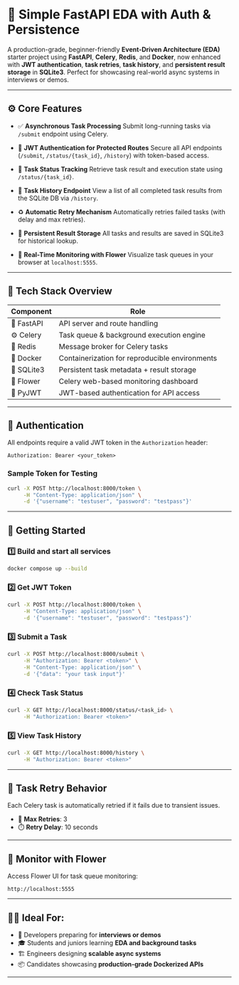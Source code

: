 

# 🚀 Simple FastAPI EDA with Auth & Persistence

A production-grade, beginner-friendly **Event-Driven Architecture (EDA)** starter project using **FastAPI**, **Celery**, **Redis**, and **Docker**, now enhanced with **JWT authentication**, **task retries**, **task history**, and **persistent result storage** in **SQLite3**. Perfect for showcasing real-world async systems in interviews or demos.

---

## ⚙️ Core Features

* ✅ **Asynchronous Task Processing**
  Submit long-running tasks via `/submit` endpoint using Celery.

* 🔐 **JWT Authentication for Protected Routes**
  Secure all API endpoints (`/submit`, `/status/{task_id}`, `/history`) with token-based access.

* 📍 **Task Status Tracking**
  Retrieve task result and execution state using `/status/{task_id}`.

* 🧾 **Task History Endpoint**
  View a list of all completed task results from the SQLite DB via `/history`.

* ♻️ **Automatic Retry Mechanism**
  Automatically retries failed tasks (with delay and max retries).

* 💾 **Persistent Result Storage**
  All tasks and results are saved in SQLite3 for historical lookup.

* 🌸 **Real-Time Monitoring with Flower**
  Visualize task queues in your browser at `localhost:5555`.

---

## 🧰 Tech Stack Overview

| Component  | Role                                           |
| ---------- | ---------------------------------------------- |
| 🚀 FastAPI | API server and route handling                  |
| ⚙️ Celery  | Task queue & background execution engine       |
| 🧠 Redis   | Message broker for Celery tasks                |
| 🐳 Docker  | Containerization for reproducible environments |
| 🐍 SQLite3 | Persistent task metadata + result storage      |
| 🌸 Flower  | Celery web-based monitoring dashboard          |
| 🔑 PyJWT   | JWT-based authentication for API access        |

---

## 🔐 Authentication

All endpoints require a valid JWT token in the `Authorization` header:

```http
Authorization: Bearer <your_token>
```

### Sample Token for Testing

```bash
curl -X POST http://localhost:8000/token \
     -H "Content-Type: application/json" \
     -d '{"username": "testuser", "password": "testpass"}'
```

---

## 🚀 Getting Started

### 1️⃣ Build and start all services

```bash
docker compose up --build
```

### 2️⃣ Get JWT Token

```bash
curl -X POST http://localhost:8000/token \
     -H "Content-Type: application/json" \
     -d '{"username": "testuser", "password": "testpass"}'
```

### 3️⃣ Submit a Task

```bash
curl -X POST http://localhost:8000/submit \
     -H "Authorization: Bearer <token>" \
     -H "Content-Type: application/json" \
     -d '{"data": "your task input"}'
```

### 4️⃣ Check Task Status

```bash
curl -X GET http://localhost:8000/status/<task_id> \
     -H "Authorization: Bearer <token>"
```

### 5️⃣ View Task History

```bash
curl -X GET http://localhost:8000/history \
     -H "Authorization: Bearer <token>"
```

---

## 🧪 Task Retry Behavior

Each Celery task is automatically retried if it fails due to transient issues.

* 🔁 **Max Retries**: 3
* ⏱️ **Retry Delay**: 10 seconds

---

## 🌸 Monitor with Flower

Access Flower UI for task queue monitoring:

```
http://localhost:5555
```

---

## 🧑‍💼 Ideal For:

* 💼 Developers preparing for **interviews or demos**
* 🎓 Students and juniors learning **EDA and background tasks**
* 🏗️ Engineers designing **scalable async systems**
* 📦 Candidates showcasing **production-grade Dockerized APIs**

---

